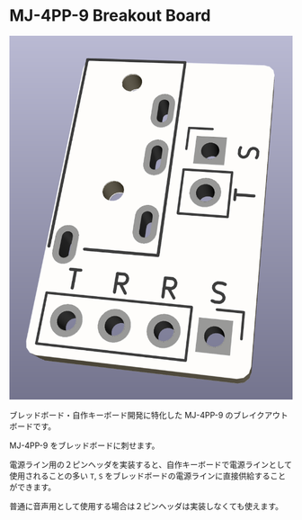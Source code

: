 # MJ-4PP-9 Breakout Board

![image](image.png)

ブレッドボード・自作キーボード開発に特化した MJ-4PP-9 のブレイクアウトボードです。

MJ-4PP-9 をブレッドボードに刺せます。

電源ライン用の２ピンヘッダを実装すると、自作キーボードで電源ラインとして使用されることの多い `T`, `S` をブレッドボードの電源ラインに直接供給することができます。

普通に音声用として使用する場合は２ピンヘッダは実装しなくても使えます。
